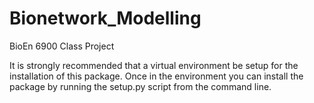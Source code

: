 # Bionetwork_Modelling
BioEn 6900 Class Project

It is strongly recommended that a virtual environment be setup for the installation of this package. Once in the environment you can install the package by running the setup.py script from the command line.

